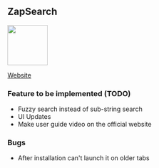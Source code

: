 ## ZapSearch

<a href="https://chrome.google.com/webstore/detail/zapsearch-%E2%9A%A1%EF%B8%8F/bfgpphnadhhfdbkjcbjolignifapccdh?utm_source=chrome-ntp-icon" target="_blank"> <img src="https://raj1998.github.io/zap-search/img/download.png" alt="" style="height: 90px;"> </a>

<a href="https://raj1998.github.io/zap-search/" target="_blank"> Website </a>

### Feature to be implemented (TODO)

- Fuzzy search instead of sub-string search
- UI Updates
- Make user guide video on the official website

### Bugs 

- After installation can't launch it on older tabs